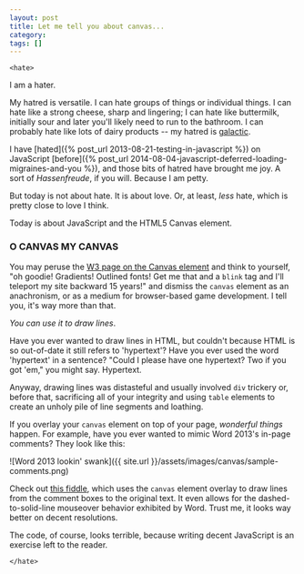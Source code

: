 ```yaml
---
layout: post
title: Let me tell you about canvas...
category: 
tags: []
---
```


    <hate>

I am a hater.

My hatred is versatile. I can hate groups of things or individual things. I can hate like a strong cheese, sharp and lingering; I can hate like buttermilk, initially sour and later you'll likely need to run to the bathroom. I can probably hate like lots of dairy products -- my hatred is [galactic](http://en.wiktionary.org/wiki/galactic).

I have [hated]({% post_url 2013-08-21-testing-in-javascript %}) on JavaScript [before]({% post_url 2014-08-04-javascript-deferred-loading-migraines-and-you %}), and those bits of hatred have brought me joy. A sort of _Hassenfreude_, if you will. Because I am petty.

But today is not about hate. It is about love. Or, at least, _less_ hate, which is pretty close to love I think.

Today is about JavaScript and the HTML5 Canvas element.

### O CANVAS MY CANVAS

You may peruse the [W3 page on the Canvas element](http://www.w3schools.com/html/html5_canvas.asp) and think to yourself, "oh goodie! Gradients! Outlined fonts! Get me that and a `blink` tag and I'll teleport my site backward 15 years!" and dismiss the `canvas` element as an anachronism, or as a medium for browser-based game development. I tell you, it's way more than that.

_You can use it to draw lines_.

Have you ever wanted to draw lines in HTML, but couldn't because HTML is so out-of-date it still refers to 'hypertext'? Have you ever used the word 'hypertext' in a sentence? "Could I please have one hypertext? Two if you got 'em," you might say. Hypertext.

Anyway, drawing lines was distasteful and usually involved `div` trickery or, before that, sacrificing all of your integrity and using `table` elements to create an unholy pile of line segments and loathing.

If you overlay your `canvas` element on top of your page, _wonderful things_ happen. For example, have you ever wanted to mimic Word 2013's in-page comments? They look like this:

![Word 2013 lookin' swank]({{ site.url }}/assets/images/canvas/sample-comments.png)

Check out [this fiddle](http://jsfiddle.net/0Lo4p76d/), which uses the `canvas` element overlay to draw lines from the comment boxes to the original text. It even allows for the dashed-to-solid-line mouseover behavior exhibited by Word. Trust me, it looks way better on decent resolutions.

The code, of course, looks terrible, because writing decent JavaScript is an exercise left to the reader.

    </hate>
